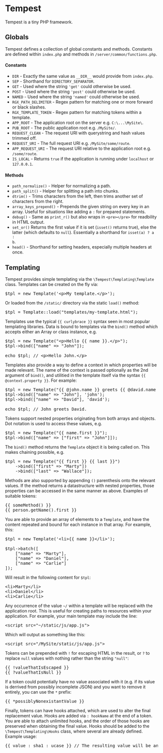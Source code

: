# Tempest

Tempest is a tiny PHP framework.


## Globals

Tempest defines a collection of global constants and methods. Constants are defined within <code>index.php</code> and methods in <code>/server/common/functions.php</code>.

#### Constants

* <code>DIR</code> - Exactly the same value as <code>\_\_DIR\_\_</code> would provide from <code>index.php</code>.
* <code>SEP</code> - Shorthand for <code>DIRECTORY_SEPARATOR</code>.
* <code>GET</code> - Used where the string <code>'get'</code> could otherwise be used.
* <code>POST</code> - Used where the string <code>'post'</code> could otherwise be used.
* <code>NAMED</code> - Used where the string <code>'named'</code> could otherwise be used.
* <code>RGX_PATH_DELIMITER</code> - Regex pattern for matching one or more forward or black slashes.
* <code>RGX_TEMPLATE_TOKEN</code> - Regex pattern for matching tokens within a template.
* <code>APP_ROOT</code> - The application root on the server e.g. <code>C:\\...\\MySite\\</code>.
* <code>PUB_ROOT</code> - The public application root e.g. <code>/MySite/</code>.
* <code>REQUEST_CLEAN</code> - The request URI with querystring and hash values trimmed off.
* <code>REQUEST_URI</code> - The full request URI e.g. <code>/MySite/some/route</code>.
* <code>APP_REQUEST_URI</code> - The request URI relative to the application root e.g. <code>/some/route</code>.
* <code>IS_LOCAL</code> - Returns <code>true</code> if the application is running under <code>localhost</code> or <code>127.0.0.1</code>.

#### Methods

* <code>path_normalize()</code> - Helper for normalizing a path.
* <code>path_split()</code> - Helper for splitting a path into chunks.
* <code>dtrim()</code> - Trims characters from the left, then trims another set of characters from the right.
* <code>array_keys_prepend()</code> - Prepends the given string on every key in an array. Useful for situations like adding a <code>:</code> for prepared statements.
* <code>debug()</code> - Same as <code>print\_r()</code> but also wraps in <code>&lt;pre&gt;&lt;/pre&gt;</code> for readbility in HTML output.
* <code>set_or()</code> Returns the first value if it is set (<code>isset()</code> returns true), else the latter (which defaults to <code>null</code>). Essentially a shorthand for <code>isset(a) ? a : b</code>.
* <code>head()</code> - Shorthand for setting headers, especially multiple headers at once.


## Templating

Tempest provides simple templating via the <code>\\Tempest\\Templating\\Template</code> class. Templates can be created on the fly via:

<pre>
$tpl = new Template('&lt;p&gt;My template.&lt;/p&gt;');
</pre>

Or loaded from the <code>/static/</code> directory via the static <code>load()</code> method:

<pre>
$tpl = Template::load("templates/my-template.html");
</pre>

Templates use the typical <code>{{ curlybrace }}</code> syntax seen in most popular templating libraries. Data is bound to templates via the <code>bind()</code> method which accepts either an Array or class instance, e.g.

<pre>
$tpl = new Template("&lt;p&gt;Hello {{ name }}.&lt;/p&gt;");
$tpl->bind(["name" => "John"]);

echo $tpl; // &lt;p&gt;Hello John.&lt;/p&gt;
</pre>

Templates also provide a way to define a context in which properties will be made relevant. The name of the context is passed optionally as the 2nd argument of <code>bind()</code>, and utilitied in the template itself via the syntax <code>{{ @context.property }}</code>. For example:

<pre>
$tpl = new Template("{{ @john.name }} greets {{ @david.name }}.");
$tpl->bind(["name" => "John"], 'john');
$tpl->bind(["name" => "David"], 'david');

echo $tpl; // John greets David.
</pre>

Tokens support nested properties originating from both arrays and objects. Dot notation is used to access these values, e.g.

<pre>
$tpl = new Template("{{ name.first }}");
$tpl->bind(["name" => ["first" => "John"]]);
</pre>

The <code>bind()</code> method returns the <code>Template</code> object it is being called on. This makes chaining possible, e.g.

<pre>
$tpl = new Template("{{ first }} {{ last }}")
	->bind(["first" => "Marty"])
	->bind(["last" => "Wallace"]);
</pre>

Methods are also supported by appending <code>()</code> parenthesis onto the relevant values. If the method returns a datastructure with nested properties, those properties can be accessed in the same manner as above. Examples of suitable tokens:

<pre>
{{ someMethod() }}
{{ person.getName().first }}
</pre>

You are able to provide an array of elements to a <code>Template</code>, and have the content repeated and bound for each instance in that array. For example, this:

<pre>
$tpl = new Template('&lt;li&gt;{{ name }}&lt;/li&gt;');

$tpl->batch([
	["name" => "Marty"],
	["name" => "Daniel"],
	["name" => "Carlie"]
]);
</pre>

Will result in the following content for <code>$tpl</code>:

<pre>
&lt;li&gt;Marty&lt;/li&gt;
&lt;li&gt;Daniel&lt;/li&gt;
&lt;li&gt;Carlie&lt;/li&gt;
</pre>

Any occurrence of the value <code>~/</code> within a template will be replaced with the application root. This is useful for creating paths to resources within your application. For example, your main template may include the line:

<pre>
&lt;script src="~/static/js/app.js"&gt;
</pre>

Which will output as something like this:

<pre>
&lt;script src="/MySite/static/js/app.js"&gt;
</pre>

Tokens can be prepended with <code>!</code> for escaping HTML in the result, or <code>?</code> to replace <code>null</code> values with nothing rather than the string <code>"null"</code>:

<pre>
{{ !valueThatIsEscaped }}
{{ ?valueThatIsNull }}
</pre>

If a token could potentially have no value associated with it (e.g. if its value is derrived from possibly incomplete JSON) and you want to remove it entirely, you can use the <code>*</code> prefix:

<pre>
{{ *possiblyNonexistantValue }}
</pre>

Finally, tokens can have hooks attached, which are used to alter the final replacement value. Hooks are added via <code>: hookName</code> at the end of a token. You are able to attach unlimited hooks, and the order of those hooks are preserved when obtaining the final value. Hooks should be added to the <code>\\Tempest\\Templating\\Hooks</code> class, where several are already defined. Example usage:

<pre>
{{ value : sha1 : ucase }} // The resulting value will be an uppercase SHA1 hash of the original.
</pre>